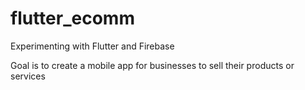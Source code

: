 # flutter_ecomm

Experimenting with Flutter and Firebase

Goal is to create a mobile app for businesses to sell their products or services
